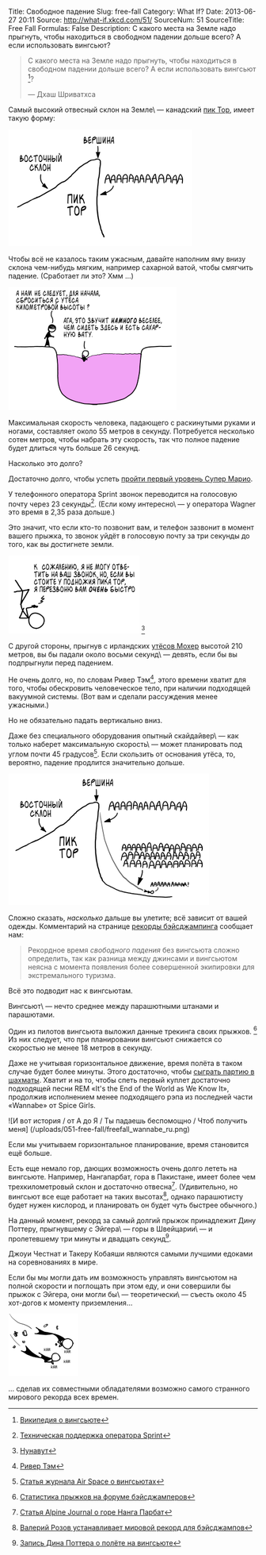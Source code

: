 Title: Свободное падение
Slug: free-fall
Category: What If?
Date: 2013-06-27 20:11
Source: http://what-if.xkcd.com/51/
SourceNum: 51
SourceTitle: Free Fall
Formulas: False
Description: С какого места на Земле надо прыгнуть, чтобы находиться в свободном падении дольше всего? А если использовать вингсьют?

> С какого места на Земле надо прыгнуть, чтобы находиться в свободном падении дольше всего? А если использовать вингсьют [^1]?
>
> — Дхаш Шриватхса

Самый высокий отвесный склон на Земле\ — канадский [пик Тор](http://en.wikipedia.org/wiki/Mount_Thor), имеет такую форму:

![](/uploads/051-free-fall/freefall_thor_ru.png "AAAAAAAAAAAAAAAAAAAAAAAAAAAAAAAAAAAAAAAAAAAAAAAAAAAAAAAAAAAAAAAAAAAAAAAAAAAAAAAAAAAAAAAAAAAAAAAAAAAAAAAAAAAAAAAAAAAAAAAAAAAAAAAAAAAAAAAAA")

Чтобы всё не казалось таким ужасным, давайте наполним яму внизу склона чем-нибудь мягким, например сахарной ватой, чтобы смягчить падение. (Сработает ли это? Хмм ...)

![](/uploads/051-free-fall/freefall_candy_ru.png "Сработает ли это? Следите за следующими выпусками…")

Максимальная скорость человека, падающего с раскинутыми руками и ногами, составляет около 55 метров в секунду. Потребуется несколько сотен метров, чтобы набрать эту скорость, так что полное падение будет длиться чуть больше 26 секунд.

Насколько это долго?

Достаточно долго, чтобы успеть [пройти первый уровень Супер Марио](http://www.youtube.com/watch?v=DGQGvAwqpbE).

У телефонного оператора Sprint звонок переводится на голосовую почту через 23 секунды[^2]. (Если кому интересно\ — у оператора Wagner это время в 2,35 раза дольше.)

Это значит, что если кто-то позвонит вам, и телефон зазвонит в момент вашего прыжка, то звонок уйдёт в голосовую почту за три секунды до того, как вы достигнете земли.

![](/uploads/051-free-fall/freefall_voicemail_ru.png "Удивительно хороший уровень сигнала для заброшенной скалы в Нунавуте.") [^3]

С другой стороны, прыгнув с ирландских [утёсов Мохер](http://www.cliffsofmoher.ie/) высотой 210 метров, вы бы падали около восьми секунд\ — девять, если бы вы подпрыгнули перед падением.

Не очень долго, но, по словам Ривер Тэм[^4], этого времени хватит для того, чтобы обескровить человеческое тело, при наличии подходящей вакуумной системы. (Вот вам и сделали рассуждения менее ужасными.)

Но не обязательно падать вертикально вниз.

Даже без специального оборудования опытный скайдайвер\ — как только наберет максимальную скорость\ — может планировать под углом почти 45 градусов[^5]. Если скользить от основания утёса, то, вероятно, падение продлится значительно дольше.

![](/uploads/051-free-fall/freefall_extended_ru.png "AAAAAAAAAAAAAAAAAAAAAAAAAAAAAAAAAAAAAAAAAA ::вдох:: AAAAAAAAAAAAAAAAAAAAAAAAAAAAAAAAAAAAAAAAAAAAAAAAAAA")

Сложно сказать, _насколько_ дальше вы улетите; всё зависит от вашей одежды. Комментарий на странице [рекорды бэйсджампинга](http://www.blincmagazine.com/forum/wiki/Records) сообщает нам:

> Рекордное время _свободного падения_ без вингсьюта сложно определить, так как разница между джинсами и вингсьютом неясна с момента появления более совершенной экипировки для экстремального туризма.

Всё это подводит нас к вингсьютам.

Вингсьют\ — нечто среднее между парашютными штанами и парашютами.

Один из пилотов вингсьюта выложил данные трекинга своих прыжков. [^6] Из них следует, что при планировании вингсьют снижается со скоростью не менее 18 метров в секунду.

Даже не учитывая горизонтальное движение, время полёта в таком случае будет более минуты. Этого достаточно, чтобы [сыграть партию в шахматы](http://www.youtube.com/watch?v=Bzrap8Vtyq8). Хватит и на то, чтобы спеть первый куплет достаточно подходящей песни REM «It\'s the End of the World as We Know It», продолжив исполнением менее подходящего рэпа из последней части «Wannabe» от Spice Girls.

![И вот история / от А до Я / Ты падаешь беспомощно / Чтоб получить меня]
(/uploads/051-free-fall/freefall_wannabe_ru.png)

Если мы учитываем горизонтальное планирование, время становится ещё больше.

Есть еще немало гор, дающих возможность очень долго лететь на вингсьюте. Например, Нангапарбат, гора в Пакистане, имеет более чем трехкилометровый склон и достаточно отвесна[^7]. (Удивительно, но вингсьют все еще работает на таких высотах[^8], однако парашютисту будет нужен кислород, и планировать он будет чуть быстрее обычного.)

На данный момент, рекорд за самый долгий прыжок принадлежит Дину Поттеру, прыгнувшему с Эйгера\ — горы в Швейцарии\ — и пролетевшему три минуты и двадцать секунд[^9].

Джоуи Честнат и Такеру Кобаяши являются самыми лучшими едоками на соревнованиях в мире.

Если бы мы могли дать им возможность управлять вингсьютом на полной скорости и поглощать при этом еду, и они совершили бы прыжок с Эйгера, они могли бы\ — теоретически\ — съесть около 45 хот-догов к моменту приземления…

![](/uploads/051-free-fall/freefall_hotdogs_ru.png "Учитывая предстоящее противостояние Кобаяши и Честната, такой потенциал для саботажа мог бы сделать эту ситуацию еще более опасной.")

... сделав их совместными обладателями возможно самого странного мирового рекорда всех времен.

[^1]: [Википедия о вингсьюте](http://ru.wikipedia.org/wiki/Вингсьют)
[^2]: [Техническая поддержка оператора Sprint](http://www1.sprintpcs.com/support/HelpCenter.jsp?FOLDER%3C%3Efolder_id=1531979#4)
[^3]: [Нунавут](http://ru.wikipedia.org/wiki/Нунавут)
[^4]: [Ривер Тэм](http://ru.wikipedia.org/wiki/Светлячок_(телесериал)#.D0.9E.D1.81.D0.BD.D0.BE.D0.B2.D0.BD.D1.8B.D0.B5)
[^5]: [Статья журнала Air Space о вингсьютах](http://www.airspacemag.com/flight-today/Jump-Fly-Land.html)
[^6]: [Статистика прыжков на форуме бэйсджамперов](http://www.dropzone.com/cgi-bin/forum/gforum.cgi?post=577711#577711)
[^7]: [Статья Alpine Journal о горе Нанга Парбат](http://www.alpinejournal.org.uk/Contents/Contents_1984_files/AJ%201984%2021-29%20Herrligkoffer%20NParbat.pdf)
[^8]: [Валерий Розов устанавливает мировой рекорд для бэйсджампов](http://www.worldrecordacademy.com/sports/highest_BASE_jump_Valery_Rozov_breaks_Guinness_world_record_213415.html)
[^9]: [Запись Дина Поттера о полёте на вингсьюте](http://www.tonywingsuits.com/deanpotter.html)
